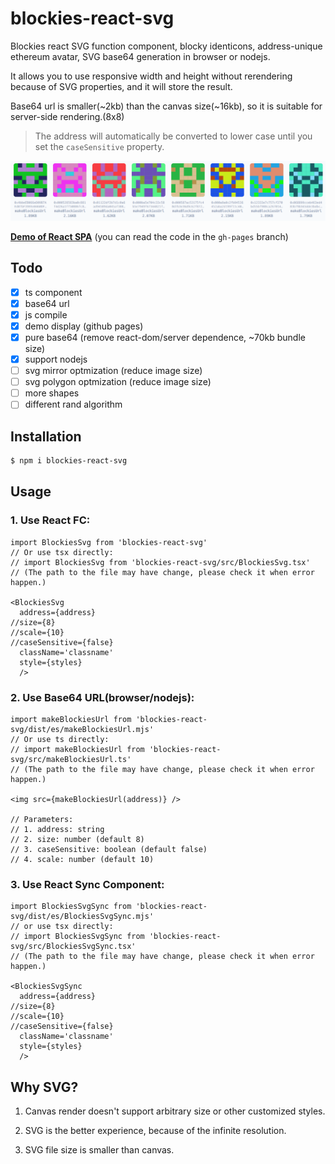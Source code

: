 # blockies-react-svg

Blockies react SVG function component, blocky identicons, address-unique ethereum avatar, SVG base64 generation in browser or nodejs.

It allows you to use responsive width and height without rerendering because of SVG properties, and it will store the result.


Base64 url is smaller(~2kb) than the canvas size(~16kb), so it is suitable for server-side rendering.(8x8)

> The address will automatically be converted to lower case until you set the `caseSensitive` property.

![Sample of generated blockies](sample.png "Blockies")

[**Demo of React SPA**](https://yysuni.github.io/blockies-react-svg/) (you can read the code in the `gh-pages` branch)

## Todo
- [x] ts component
- [x] base64 url
- [x] js compile
- [x] demo display (github pages)
- [x] pure base64 (remove react-dom/server dependence, ~70kb bundle size)
- [x] support nodejs
- [ ] svg mirror optmization (reduce image size)
- [ ] svg polygon optmization (reduce image size)
- [ ] more shapes
- [ ] different rand algorithm

## Installation

```bash
$ npm i blockies-react-svg
```

## Usage

### 1. Use React FC:

```tsx
import BlockiesSvg from 'blockies-react-svg'
// Or use tsx directly:
// import BlockiesSvg from 'blockies-react-svg/src/BlockiesSvg.tsx'
// (The path to the file may have change, please check it when error happen.)

<BlockiesSvg 
  address={address}
//size={8}
//scale={10}
//caseSensitive={false}
  className='classname'
  style={styles} 
  />
```

### 2. Use Base64 URL(browser/nodejs):

```tsx
import makeBlockiesUrl from 'blockies-react-svg/dist/es/makeBlockiesUrl.mjs'
// Or use ts directly:
// import makeBlockiesUrl from 'blockies-react-svg/src/makeBlockiesUrl.ts'
// (The path to the file may have change, please check it when error happen.)

<img src={makeBlockiesUrl(address)} />

// Parameters:
// 1. address: string
// 2. size: number (default 8)
// 3. caseSensitive: boolean (default false)
// 4. scale: number (default 10)
```

### 3. Use React Sync Component:

```tsx
import BlockiesSvgSync from 'blockies-react-svg/dist/es/BlockiesSvgSync.mjs'
// or use tsx directly:
// import BlockiesSvgSync from 'blockies-react-svg/src/BlockiesSvgSync.tsx'
// (The path to the file may have change, please check it when error happen.)

<BlockiesSvgSync 
  address={address} 
//size={8}
//scale={10}
//caseSensitive={false}
  className='classname'
  style={styles} 
  />
```


## Why SVG?

1. Canvas render doesn't support arbitrary size or other customized styles.

2. SVG is the better experience, because of the infinite resolution.

3. SVG file size is smaller than canvas.
